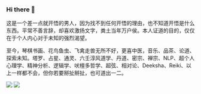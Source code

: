 ### Hi there 👋

这是一个差一点就开悟的男人，因为找不到任何开悟的理由，也不知道开悟是什么东西。平常不善言辞，却喜欢激扬文字，粪土当年万户侯。本人证道的目的，仅仅在于个人内心对于未知的强烈渴望。

至今，琴棋书画、花鸟鱼虫、飞禽走兽无所不好，更喜中医，音乐、品茶、论道、探索未知。塔罗、占星、通灵、六壬淳风道学、丹道、密宗、禅宗、NLP、超个人心理学、精神分析、逻辑学、吠檀多哲学、超弦、相对论、Deeksha、Reiki、以上一样都不会，但你若要掰扯掰扯，也可道出一二。

<p >
<img  src="https://github-readme-stats.vercel.app/api?username=pzxy&theme=transparent&show_icons=true&hide_border=true&hide_title=true&hide_rank=true&hide=issues&disable_animations=true"/>
<img  src="https://github-readme-stats.vercel.app/api/top-langs/?username=pzxy&theme=transparent&hide_border=true&layout=compact&langs_count=4&hide=javascript,html,css" />
<!-- <br/>
<img  src="https://skillicons.dev/icons?i=golang,cpp,rust,java,docker,mysql&theme=light" /> -->
</p>
